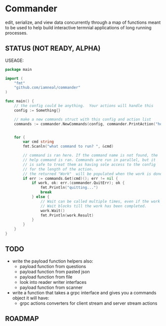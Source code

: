 # Commander

edit, serialize, and view data concurrently through a map of functions meant to be used 
to help build interactive termnial applications of long running processes.

## STATUS (NOT READY, ALPHA)


USEAGE:


```go
package main

import (
    "fmt"
    "github.com/iamneal/commander"
)

func main() {
    // the config could be anything.  Your actions will handle this 
    config := Something{}

    // make a new commands struct with this config and action list
    commands := commander.NewCommands(config, commander.PrintAction("hello", "HELLO WORLD"))


    for {
        var cmd string
        fmt.Scanln("what command to run? ", &cmd)

        // command is ran here. If the command name is not found, the 
        // help command is ran. Commands are run in parallel, but it 
        // is safe to treat them as having sole access to the config
        // for the length of the action. 
        // the returned "Work"  will be populated when the work is done.
        if err := commands.Get(cmd)(); err != nil {
            if work, ok: err.(commander.QuitErr); ok {
                fmt.Println("quitting...")
                break
            } else {
                // Wait can be called multiple times, even if the work has been done.
                // Wait blocks till the work has been completed.
                work.Wait()
                fmt.Println(work.Result)
            }
        }
    }
}
```

## TODO
- write the payload function helpers 
    also:
    - payload function from questions
    - payload function from pasted json
    - payload function from file
    - look into reader writer interfaces
    - payload function from scanner
- write a function that takes a grpc interface and gives you a commands object
    it will have:
    - grpc actions converters for client stream and server stream actions

## ROADMAP
